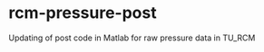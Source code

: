 rcm-pressure-post
=================

Updating of post code in Matlab for raw pressure data in TU_RCM
